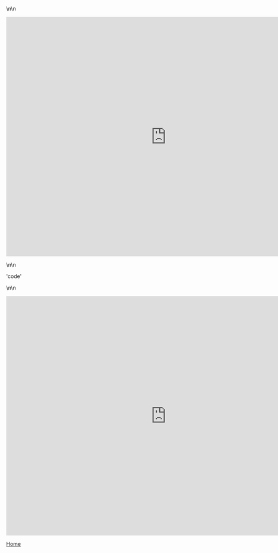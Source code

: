 <div class="flourish-embed flourish-chart" data-src="visualisation/5283457"><script src="https://public.flourish.studio/resources/embed.js"></script></div>


\n\n

<iframe src="https://data.oecd.org/chart/6gJd" width="860" height="645" style="border: 0" mozallowfullscreen="true" webkitallowfullscreen="true" allowfullscreen="true">OECD Chart: General government debt, Total, % of GDP, Annual, 2019</iframe>


\n\n


<div class="flourish-embed flourish-chart" data-src="visualisation/5283632"><script src="https://public.flourish.studio/resources/embed.js"></script></div>


'code' <div class="flourish-embed flourish-chart" data-src="visualisation/5283632"><script src="https://public.flourish.studio/resources/embed.js"></script></div>


\n\n


<iframe src="https://data.oecd.org/chart/6gJi" width="860" height="645" style="border: 0" mozallowfullscreen="true" webkitallowfullscreen="true" allowfullscreen="true"><a href="https://data.oecd.org/chart/6gJi" target="_blank">OECD Chart: General government debt, Total, % of GDP, Annual, 1995 – 2019</a></iframe>





<a href="https://rakshandar.github.io/rrajput-portfolio/" title="Home">Home</a>
